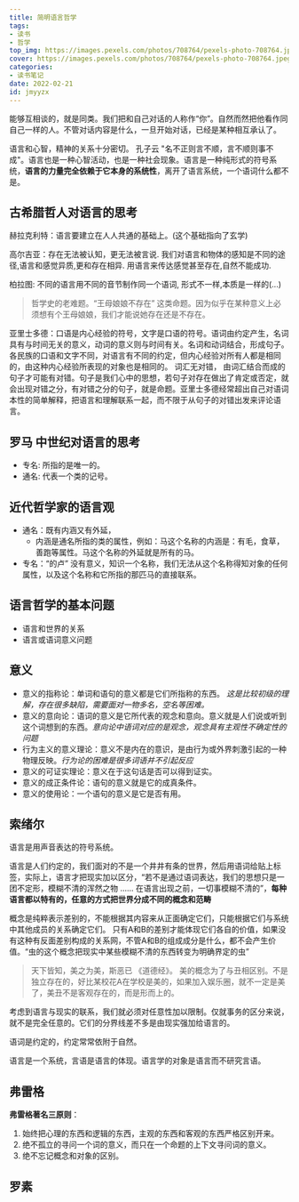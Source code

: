 ```yaml
---
title: 简明语言哲学
tags: 
- 读书
- 哲学
top_img: https://images.pexels.com/photos/708764/pexels-photo-708764.jpeg?auto=compress&cs=tinysrgb&dpr=2&h=650&w=940
cover: https://images.pexels.com/photos/708764/pexels-photo-708764.jpeg?auto=compress&cs=tinysrgb&dpr=2&h=650&w=940
categories:
- 读书笔记
date: 2022-02-21
id: jmyyzx
---
```


能够互相谈的，就是同类。我们把和自己对话的人称作“你”。自然而然把他看作同自己一样的人。不管对话内容是什么，一旦开始对话，已经是某种相互承认了。

语言和心智，精神的关系十分密切。 孔子云 "名不正则言不顺，言不顺则事不成"。语言也是一种心智活动，也是一种社会现象。语言是一种纯形式的符号系统，**语言的力量完全依赖于它本身的系统性**，离开了语言系统，一个语词什么都不是。

## 古希腊哲人对语言的思考

赫拉克利特：语言要建立在人人共通的基础上。(这个基础指向了玄学)

高尔吉亚：存在无法被认知，更无法被言说. 我们对语言和物体的感知是不同的途径,语言和感觉异质,更和存在相异. 用语言来传达感觉甚至存在,自然不能成功.

柏拉图: 不同的语言用不同的音节制作同一个语词, 形式不一样,本质是一样的(...)

> 哲学史的老难题。“王母娘娘不存在” 这类命题。因为似乎在某种意义上必须想有个王母娘娘，我们才能说她存在还是不存在。

亚里士多德：口语是内心经验的符号，文字是口语的符号。语词由约定产生，名词具有与时间无关的意义，动词的意义则与时间有关。名词和动词结合，形成句子。各民族的口语和文字不同，对语言有不同的约定，但内心经验对所有人都是相同的，由这种内心经验所表现的对象也是相同的。 词汇无对错， 由词汇结合而成的句子才可能有对错。句子是我们心中的思想，若句子对存在做出了肯定或否定，就会出现对错之分，有对错之分的句子，就是命题。亚里士多德经常超出自己对语词本性的简单解释，把语言和理解联系一起，而不限于从句子的对错出发来评论语言。

## 罗马 中世纪对语言的思考

* 专名: 所指的是唯一的。
* 通名: 代表一个类的记号。

## 近代哲学家的语言观

* 通名：既有内涵又有外延，
  * 内涵是通名所指的类的属性，例如：马这个名称的内涵是：有毛，食草，善跑等属性。马这个名称的外延就是所有的马。
* 专名：“的卢” 没有意义，知识一个名称，我们无法从这个名称得知对象的任何属性，以及这个名称和它所指的那匹马的直接联系。

## 语言哲学的基本问题

* 语言和世界的关系
* 语言或语词意义问题

## 意义

* 意义的指称论：单词和语句的意义都是它们所指称的东西。 *这是比较初级的理解，存在很多缺陷，需要面对一物多名，空名等困难。*
* 意义的意向论：语词的意义是它所代表的观念和意向。意义就是人们说或听到这个词想到的东西。*意向论中语词对应的是观念，观念具有主观性不确定性的问题*
* 行为主义的意义理论：意义不是内在的意识，是由行为或外界刺激引起的一种物理反映。*行为论的困难是很多词语并不引起反应*
* 意义的可证实理论：意义在于这句话是否可以得到证实。
* 意义的成正条件论：语句的意义就是它的成真条件。
* 意义的使用论：一个语句的意义是它是否有用。

## 索绪尔

语言是用声音表达的符号系统。

语言是人们约定的，我们面对的不是一个井井有条的世界，然后用语词给贴上标签，实际上，语言才把现实加以区分，“若不是通过语词表达，我们的思想只是一团不定形，模糊不清的浑然之物 ...... 在语言出现之前，一切事模糊不清的”，**每种语言都以特有的，任意的方式把世界分成不同的概念和范畴**

概念是纯粹表示差别的，不能根据其内容来从正面确定它们，只能根据它们与系统中其他成员的关系确定它们。 只有A和B的差别才能体现它们各自的价值，如果没有这种有反面差别构成的关系网，不管A和B的组成成分是什么，都不会产生价值。“虫的这个概念把现实中某些模糊不清的东西转变为明确界定的虫”

> 天下皆知，美之为美，斯恶已 《道德经》。 美的概念为了与丑相区别。不是独立存在的，好比某校花A在学校是美的，如果加入娱乐圈，就不一定是美了，美丑不是客观存在的，而是形而上的。

考虑到语言与现实的联系，我们就必须对任意性加以限制。仅就事务的区分来说，就不是完全任意的。它们的分界线差不多是由现实强加给语言的。

语词是约定的，约定常常依附于自然。

语言是一个系统，言语是语言的体现。语言学的对象是语言而不研究言语。

## 弗雷格

**弗雷格著名三原则**：
1. 始终把心理的东西和逻辑的东西，主观的东西和客观的东西严格区别开来。
2. 绝不孤立的寻问一个词的意义，而只在一个命题的上下文寻问词的意义。
3. 绝不忘记概念和对象的区别。

## 罗素

